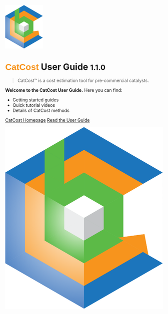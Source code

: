 <img src="_media/CCB-logo.svg" alt="ChemCatBio logo" width="120"/>

# <span style="font-family:Arial; font-weight: bold; color:#F7941D">CatCost</span> User Guide <small>1.1.0</small>

> CatCost&trade; is a cost estimation tool for pre-commercial catalysts.

**Welcome to the CatCost User Guide.** Here you can find:
- Getting started guides
- Quick tutorial videos
- Details of CatCost methods

[CatCost Homepage](https://catcost.chemcatbio.org)
[Read the User Guide](#catcost-user-guide)

![](_media/CCB-logo.svg)
